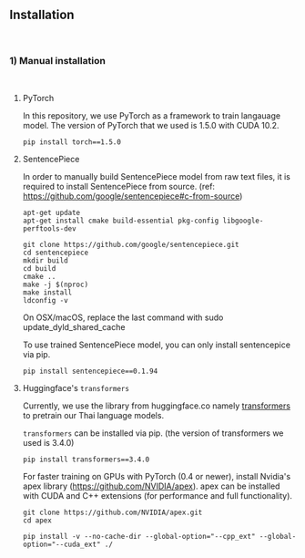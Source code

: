
## Installation 

<br>

### 1) Manual installation

<br>

1) PyTorch

    In this repository, we use PyTorch as a framework to train langauage model. The version of PyTorch that we used is 1.5.0 with CUDA 10.2.

    ```
    pip install torch==1.5.0
    ```

2) SentencePiece

    In order to manually build SentencePiece model from raw text files, it is required to install SentencePiece from source. (ref: https://github.com/google/sentencepiece#c-from-source)

    ```
    apt-get update
    apt-get install cmake build-essential pkg-config libgoogle-perftools-dev

    git clone https://github.com/google/sentencepiece.git
    cd sentencepiece
    mkdir build
    cd build
    cmake ..
    make -j $(nproc)
    make install
    ldconfig -v
    ```
    On OSX/macOS, replace the last command with sudo update_dyld_shared_cache


    To use trained SentencePiece model, you can only install sentencepice via pip.

    ```
    pip install sentencepiece==0.1.94
    ```


3) Huggingface's `transformers` 


    Currently, we use the library from huggingface.co namely [transformers](https://github.com/huggingface/transformers) to pretrain our Thai language models.

    `transformers` can be installed via pip. (the version of transformers we used is 3.4.0)

    ```
    pip install transformers==3.4.0
    ```


    For faster training on GPUs with PyTorch (0.4 or newer), install Nvidia's apex library (https://github.com/NVIDIA/apex). apex can be installed with CUDA and C++ extensions (for performance and full functionality).

    ```
    git clone https://github.com/NVIDIA/apex.git
    cd apex

    pip install -v --no-cache-dir --global-option="--cpp_ext" --global-option="--cuda_ext" ./
    ```
